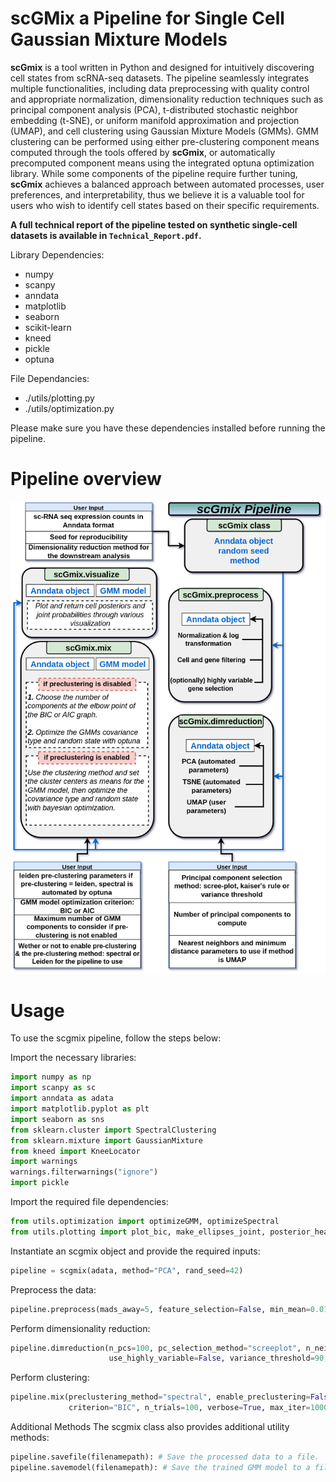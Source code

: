 # scGMix a Pipeline for Single Cell Gaussian Mixture Models
**scGmix** is a tool written in Python and designed for intuitively discovering cell states from scRNA-seq datasets. The pipeline seamlessly integrates multiple functionalities, including data preprocessing with quality control and appropriate normalization, dimensionality reduction techniques such as principal component analysis (PCA), t-distributed stochastic neighbor embedding (t-SNE), or uniform manifold approximation and projection (UMAP), and cell clustering using Gaussian Mixture Models (GMMs). GMM clustering can be performed using either pre-clustering component means computed through the tools offered by **scGmix**, or automatically precomputed component means using the integrated optuna optimization library. While some components of the pipeline require further tuning, **scGmix** achieves a balanced approach between automated processes, user preferences, and interpretability, thus we believe it is a valuable tool for users who wish to identify cell states based on their specific requirements. 

**A full technical report of the pipeline tested on synthetic single-cell datasets is available in `Technical_Report.pdf`.**

Library Dependencies:
  - numpy
  - scanpy
  - anndata
  - matplotlib
  - seaborn
  - scikit-learn
  - kneed
  - pickle
  - optuna

File Dependancies:
  - ./utils/plotting.py
  - ./utils/optimization.py

Please make sure you have these dependencies installed before running the pipeline.
# Pipeline overview
![Alt Text](./schematic.png)

# Usage
To use the scgmix pipeline, follow the steps below:

Import the necessary libraries:
```Python
import numpy as np
import scanpy as sc
import anndata as adata
import matplotlib.pyplot as plt
import seaborn as sns
from sklearn.cluster import SpectralClustering
from sklearn.mixture import GaussianMixture
from kneed import KneeLocator
import warnings
warnings.filterwarnings("ignore")
import pickle
```
Import the required file dependencies:

``` Python
from utils.optimization import optimizeGMM, optimizeSpectral
from utils.plotting import plot_bic, make_ellipses_joint, posterior_heatmap, plot_state_cellsums, plot_pca
```
Instantiate an scgmix object and provide the required inputs:
```Python
pipeline = scgmix(adata, method="PCA", rand_seed=42)
```
Preprocess the data:
```Python
pipeline.preprocess(mads_away=5, feature_selection=False, min_mean=0.0125, max_mean=3, min_disp=0.5)
```
Perform dimensionality reduction:
```Python
pipeline.dimreduction(n_pcs=100, pc_selection_method="screeplot", n_neighbors=15, min_dist=0.1,
                      use_highly_variable=False, variance_threshold=90, verbose=True, plot_result=False)
```
Perform clustering:
```Python
pipeline.mix(preclustering_method="spectral", enable_preclustering=False, leiden_resolution=1.0,
             criterion="BIC", n_trials=100, verbose=True, max_iter=1000, max_num_components=5, user_means=None, show_progress_bar=True)
```
Additional Methods
The scgmix class also provides additional utility methods:
```Python
pipeline.savefile(filenamepath): # Save the processed data to a file.
pipeline.savemodel(filenamepath): # Save the trained GMM model to a file.
```
